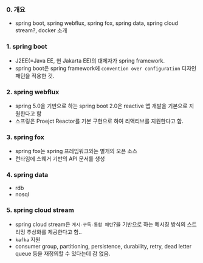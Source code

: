 ### 0. 개요
- spring boot, spring webflux, spring fox, spring data, spring cloud stream?, docker 소개

### 1. spring boot
- J2EE(=Java EE, 현 Jakarta EE)의 대체자가 spring framework.
- spring boot은 spring framework에 `convention over configuration` 디자인 패턴을 적용한 것.


### 2. spring webflux
- spring 5.0을 기반으로 하는 spring boot 2.0은 reactive 앱 개발을 기본으로 지원한다고 함
- 스프링은 Proejct Reactor를 기본 구현으로 하여 리액티브를 지원한다고 함.

### 3. spring fox
- spring fox는 spring 프레임워크와는 별개의 오픈 소스
- 런타임에 스웨거 기반의 API 문서를 생성

### 4. spring data
- rdb
- nosql

### 5. spring cloud stream
- spring cloud stream은 `게시-구독-통합 패턴`?을 기반으로 하는 메시징 방식의 스트리밍 추상화를 제공한다고 함..
- `kafka` 지원
- consumer group, partitioning, persistence, durability, retry, dead letter queue 등을 재정의할 수 있다는데 감 없음.

